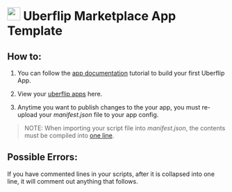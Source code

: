 
# <img src="https://flipbot.uberflip.com/flipbot-app-logo.png" height="30"> Uberflip Marketplace App Template

## How to:

1. You can follow the <a href="https://developers.uberflip.com/docs/intro-to-uberflip-apps" target="_blank">app documentation</a> tutorial to build your first Uberflip App.

2. View your <a href="https://marketplace.uberflip.com/developers/" target="_blank">uberflip apps</a> here.

3. Anytime you want to publish changes to the your app, you must re-upload your _manifest.json_ file to your app config.

> NOTE: When importing your script file into _manifest.json_, the contents must be compiled into <a href="https://lingojam.com/TexttoOneLine" target="_blank">one line</a>.

## Possible Errors:
If you have commented lines in your scripts, after it is collapsed into one line, it will comment out anything that follows.

